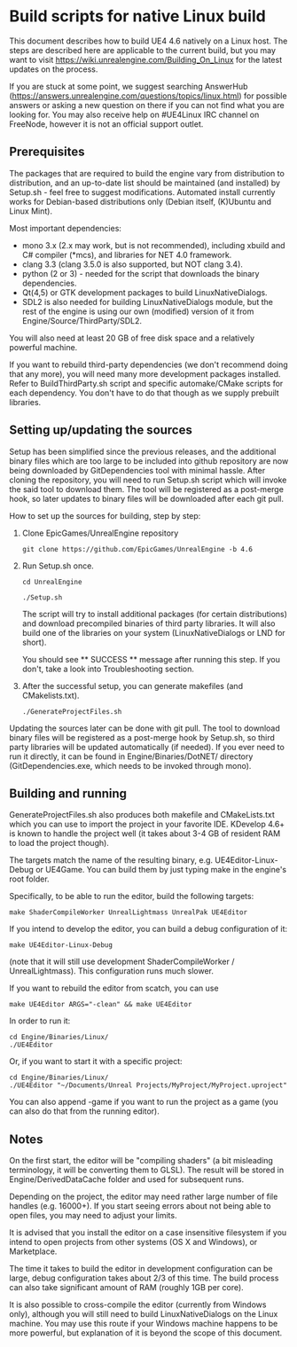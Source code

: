 Build scripts for native Linux build
====================================

This document describes how to build UE4 4.6 natively on a Linux host. 
The steps are described here are applicable to the current build, but you may
want to visit https://wiki.unrealengine.com/Building_On_Linux for the
latest updates on the process.

If you are stuck at some point, we suggest searching AnswerHub 
(https://answers.unrealengine.com/questions/topics/linux.html) for possible answers 
or asking a new question on there if you can not find what you are looking for. 
You may also receive help on #UE4Linux IRC channel on FreeNode, however it is 
not an official support outlet.


Prerequisites
-------------

The packages that are required to build the engine vary from distribution to distribution,
and an up-to-date list should be maintained (and installed) by Setup.sh -
feel free to suggest modifications. Automated install currently works for Debian-based
distributions only (Debian itself, (K)Ubuntu and Linux Mint).

Most important dependencies:
- mono 3.x (2.x may work, but is not recommended), including xbuild and C# compiler (*mcs), and libraries for NET 4.0 framework.
- clang 3.3 (clang 3.5.0 is also supported, but NOT clang 3.4).
- python (2 or 3) - needed for the script that downloads the binary dependencies.
- Qt(4,5) or GTK development packages to build LinuxNativeDialogs.
- SDL2 is also needed for building LinuxNativeDialogs module, but the rest
of the engine is using our own (modified) version of it from Engine/Source/ThirdParty/SDL2.

You will also need at least 20 GB of free disk space and a relatively powerful
machine.

If you want to rebuild third-party dependencies (we don't recommend doing
that any more), you will need many more development packages installed. Refer
to BuildThirdParty.sh script and specific automake/CMake scripts for each
dependency. You don't have to do that though as we supply prebuilt libraries.


Setting up/updating the sources
-------------------------------

Setup has been simplified since the previous releases, and the additional
binary files which are too large to be included into github repository are now being 
downloaded by GitDependencies tool with minimal hassle. After cloning the repository, 
you will need to run Setup.sh script which will invoke the said tool to download them.
The tool will be registered as a post-merge hook, so later updates to binary files
will be downloaded after each git pull.

How to set up the sources for building, step by step:

1. Clone EpicGames/UnrealEngine repository

    ``git clone https://github.com/EpicGames/UnrealEngine -b 4.6``
    
2. Run Setup.sh once.

    ``cd UnrealEngine``
    
    ``./Setup.sh``

    The script will try to install additional packages (for certain distributions) and download
    precompiled binaries of third party libraries. It will also build one of the libraries
    on your system (LinuxNativeDialogs or LND for short).

    You should see ** SUCCESS ** message after running this step. If you don't, take a look into
    Troubleshooting section.
    
3. After the successful setup, you can generate makefiles (and CMakelists.txt).

    ``./GenerateProjectFiles.sh``

Updating the sources later can be done with git pull. The tool to download binary files will be
registered as a post-merge hook by Setup.sh, so third party libraries will be updated automatically
(if needed). If you ever need to run it directly, it can be found in Engine/Binaries/DotNET/ directory
(GitDependencies.exe, which needs to be invoked through mono).



Building and running
--------------------

GenerateProjectFiles.sh also produces both makefile and CMakeLists.txt which you can use to import the
project in your favorite IDE. KDevelop 4.6+ is known to handle the project well 
(it takes about 3-4 GB of resident RAM to load the project though).

The targets match the name of the resulting binary, e.g. UE4Editor-Linux-Debug or UE4Game. You can build them
by just typing make <target> in the engine's root folder.

Specifically, to be able to run the editor, build the following targets:

    make ShaderCompileWorker UnrealLightmass UnrealPak UE4Editor

If you intend to develop the editor, you can build a debug configuration of it:

    make UE4Editor-Linux-Debug

(note that it will still use development ShaderCompileWorker / UnrealLightmass). This
configuration runs much slower.

If you want to rebuild the editor from scatch, you can use

    make UE4Editor ARGS="-clean" && make UE4Editor

In order to run it:

    cd Engine/Binaries/Linux/
    ./UE4Editor

Or, if you want to start it with a specific project:

    cd Engine/Binaries/Linux/
    ./UE4Editor "~/Documents/Unreal Projects/MyProject/MyProject.uproject"
    
You can also append -game if you want to run the project as a game (you can also do that from the running editor).

Notes
-----

On the first start, the editor will be "compiling shaders" (a bit misleading terminology, 
it will be converting them to GLSL). The result will be stored in Engine/DerivedDataCache folder 
and used for subsequent runs.

Depending on the project, the editor may need rather large number of file handles 
(e.g. 16000+). If you start seeing errors about not being able to open files, 
you may need to adjust your limits.

It is advised that you install the editor on a case insensitive filesystem if you
intend to open projects from other systems (OS X and Windows), or Marketplace.

The time it takes to build the editor in development configuration can be large,
debug configuration takes about 2/3 of this time. The build process can also take 
significant amount of RAM (roughly 1GB per core).

It is also possible to cross-compile the editor (currently from Windows only), 
although you will still need to build LinuxNativeDialogs on the Linux machine. 
You may use this route if your Windows machine happens to be more powerful,
but explanation of it is beyond the scope of this document.

